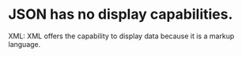 # JSON has no display capabilities.

XML: XML offers the capability to display data because it is a markup language.